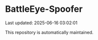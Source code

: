 # BattleEye-Spoofer

Last updated: 2025-06-16 03:02:01

This repository is automatically maintained.
